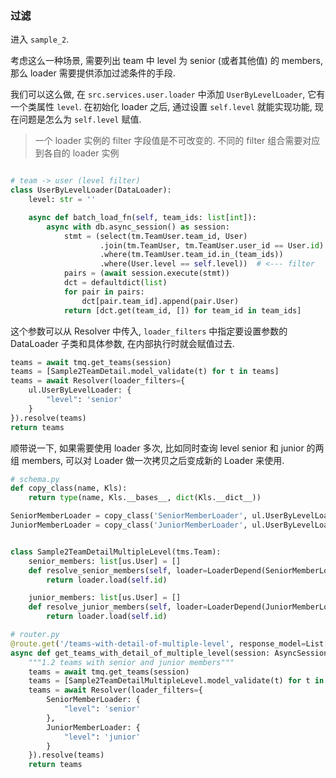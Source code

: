 ### 过滤

进入 `sample_2`.

考虑这么一种场景, 需要列出 team 中 level 为 senior (或者其他值) 的 members, 那么 loader 需要提供添加过滤条件的手段.

我们可以这么做, 在 `src.services.user.loader` 中添加 `UserByLevelLoader`, 它有一个类属性 `level`. 在初始化 loader 之后, 通过设置 `self.level` 就能实现功能, 现在问题是怎么为 `self.level` 赋值.

> 一个 loader 实例的 filter 字段值是不可改变的. 不同的 filter 组合需要对应到各自的 loader 实例

```python

# team -> user (level filter)
class UserByLevelLoader(DataLoader):
    level: str = ''

    async def batch_load_fn(self, team_ids: list[int]):
        async with db.async_session() as session:
            stmt = (select(tm.TeamUser.team_id, User)
                    .join(tm.TeamUser, tm.TeamUser.user_id == User.id)
                    .where(tm.TeamUser.team_id.in_(team_ids))
                    .where(User.level == self.level))  # <--- filter
            pairs = (await session.execute(stmt))
            dct = defaultdict(list)
            for pair in pairs:
                dct[pair.team_id].append(pair.User)
            return [dct.get(team_id, []) for team_id in team_ids]
```

这个参数可以从 Resolver 中传入, `loader_filters` 中指定要设置参数的 DataLoader 子类和具体参数, 在内部执行时就会赋值过去.

```python
teams = await tmq.get_teams(session)
teams = [Sample2TeamDetail.model_validate(t) for t in teams]
teams = await Resolver(loader_filters={
    ul.UserByLevelLoader: {
        "level": 'senior'
    }
}).resolve(teams)
return teams
```

顺带说一下, 如果需要使用 loader 多次, 比如同时查询 level senior 和 junior 的两组 members, 可以对 Loader 做一次拷贝之后变成新的 Loader 来使用.

```python
# schema.py
def copy_class(name, Kls):
    return type(name, Kls.__bases__, dict(Kls.__dict__))

SeniorMemberLoader = copy_class('SeniorMemberLoader', ul.UserByLevelLoader)
JuniorMemberLoader = copy_class('JuniorMemberLoader', ul.UserByLevelLoader)


class Sample2TeamDetailMultipleLevel(tms.Team):
    senior_members: list[us.User] = []
    def resolve_senior_members(self, loader=LoaderDepend(SeniorMemberLoader)):
        return loader.load(self.id)

    junior_members: list[us.User] = []
    def resolve_junior_members(self, loader=LoaderDepend(JuniorMemberLoader)):
        return loader.load(self.id)

# router.py
@route.get('/teams-with-detail-of-multiple-level', response_model=List[Sample2TeamDetail])
async def get_teams_with_detail_of_multiple_level(session: AsyncSession = Depends(db.get_session)):
    """1.2 teams with senior and junior members"""
    teams = await tmq.get_teams(session)
    teams = [Sample2TeamDetailMultipleLevel.model_validate(t) for t in teams]
    teams = await Resolver(loader_filters={
        SeniorMemberLoader: {
            "level": 'senior'
        },
        JuniorMemberLoader: {
            "level": 'junior'
        }
    }).resolve(teams)
    return teams
```
